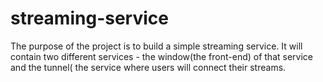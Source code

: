 # streaming-service

The purpose of the project is to build a simple streaming service.
It will contain two different services - the window(the front-end) of that service and the tunnel( the service where users will connect their streams.